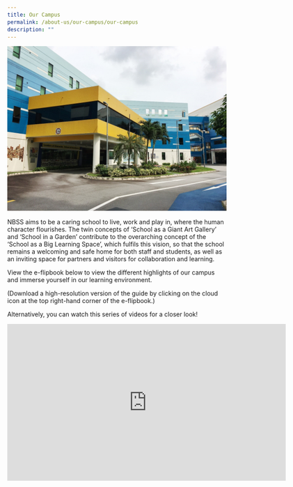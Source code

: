 ```yaml
---
title: Our Campus
permalink: /about-us/our-campus/our-campus
description: ""
---
```

<img src="/images/camp1.jpg">
<p>NBSS aims to be a caring school to live, work and play in, where the human character flourishes. The twin concepts of &lsquo;School as a Giant Art Gallery&rsquo; and &lsquo;School in a Garden&rsquo; contribute to the overarching concept of the &lsquo;School as a Big Learning Space&rsquo;, which fulfils this vision, so that the school remains a welcoming and safe home for both staff and students, as well as an inviting space for partners and visitors for collaboration and learning.</p>
<p>View the e-flipbook below to view the different highlights of our campus and immerse yourself in our learning environment.&nbsp;</p>
<p>(Download a high-resolution version of the guide by clicking on the cloud icon at the top right-hand corner of the e-flipbook.)</p>
<p>Alternatively, you can watch this series of videos for a closer look!</p>
<iframe src="https://www.youtube.com/watch?v=-1dlQJO_msg" width="640" height="360" frameborder="0" allowfullscreen="allowfullscreen" ></iframe>